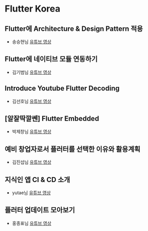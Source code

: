 # Flutter Korea

## Flutter에 Architecture & Design Pattern 적용
- 송승현님
[유튜브 영상](https://www.youtube.com/watch?v=bp9AlSUsS10)

## Flutter에 네이티브 모듈 연동하기
- 김기범님
[유튜브 영상](https://www.youtube.com/watch?v=nIqTfAeYc3Y)

## Introduce Youtube Flutter Decoding
- 김선호님 
[유튜브 영상](https://www.youtube.com/watch?v=W6D1MqqPdXs)

## [알잘딱깔쎈] Flutter Embedded
- 박제창님
[유튜브 영상](https://www.youtube.com/watch?v=jW3pqIpQtQE&t=1s)

## 예비 창업자로서 플러터를 선택한 이유와 활용계획
- 김진섭님 
[유튜브 영상](https://www.youtube.com/watch?v=_WJMcLx6Hoo&t=2s)

## 지식인 앱 CI & CD 소개
- yutae님
[유튜브 영상](https://www.youtube.com/watch?v=XE7arhC6tsc)


## 플러터 업데이트 모아보기
- 홍종표님
[유튜브 영상](https://www.youtube.com/watch?v=fhOGL_6XGTg)
